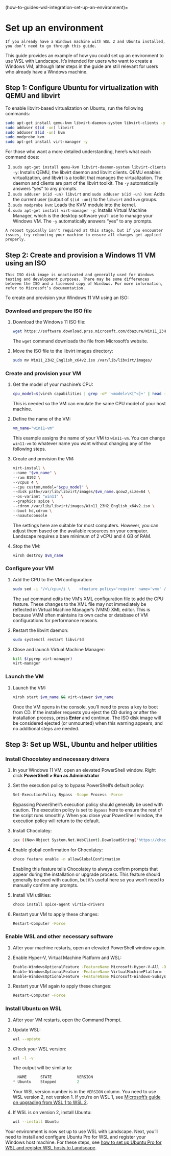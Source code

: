 (how-to-guides-wsl-integration-set-up-an-environment)=
# Set up an environment

```{note}
If you already have a Windows machine with WSL 2 and Ubuntu installed, you don’t need to go through this guide.
```

This guide provides an example of how you could set up an environment to use WSL with Landscape. It’s intended for users who want to create a Windows VM, although later steps in the guide are still relevant for users who already have a Windows machine. 

## Step 1: Configure Ubuntu for virtualization with QEMU and libvirt

To enable libvirt-based virtualization on Ubuntu, run the following commands:

```bash
sudo apt-get install qemu-kvm libvirt-daemon-system libvirt-clients -y
sudo adduser $(id -un) libvirt
sudo adduser $(id -un) kvm
sudo modprobe kvm
sudo apt-get install virt-manager -y
```

For those who want a more detailed understanding, here’s what each command does:

1. `sudo apt-get install qemu-kvm libvirt-daemon-system libvirt-clients -y`: Installs QEMU, the libvirt daemon and libvirt clients. QEMU enables virtualization, and libvirt is a toolkit that manages the virtualization. The daemon and clients are part of the libvirt toolkit. The `-y` automatically answers “yes” to any prompts.
2. `sudo adduser $(id -un) libvirt` and `sudo adduser $(id -un) kvm`: Adds the current user (output of `$(id -un)`) to the `libvirt` and `kvm` groups.
3. `sudo modprobe kvm`: Loads the KVM module into the kernel.
4. `sudo apt-get install virt-manager -y`: Installs Virtual Machine Manager, which is the desktop software you’ll use to manage your Windows VM. The `-y` automatically answers “yes” to any prompts.

```{note}
A reboot typically isn’t required at this stage, but if you encounter issues, try rebooting your machine to ensure all changes get applied properly.
```

## Step 2: Create and provision a Windows 11 VM using an ISO

```{note}
This ISO disk image is unactivated and generally used for Windows testing and development purposes. There may be some differences between the ISO and a licensed copy of Windows. For more information, refer to Microsoft’s documentation.
```

To create and provision your Windows 11 VM using an ISO:

### Download and prepare the ISO file

1. Download the Windows 11 ISO file:
    
    ```bash
    wget https://software.download.prss.microsoft.com/dbazure/Win11_23H2_English_x64v2.iso
    ```
    
    The `wget` command downloads the file from Microsoft’s website.
    
2. Move the ISO file to the libvirt images directory:
    
    ```bash
    sudo mv Win11_23H2_English_x64v2.iso /var/lib/libvirt/images/
    ```
    

### Create and provision your VM

1. Get the model of your machine’s CPU:
    
    ```bash
    cpu_model=$(virsh capabilities | grep -oP '<model>\K[^<]+' | head -n 1)
    ```
    
    This is needed so the VM can emulate the same CPU model of your host machine.
    
2. Define the name of the VM:
    
    ```bash
    vm_name="win11-vm"
    ```
    
    This example assigns the name of your VM to `win11-vm`. You can change `win11-vm` to whatever name you want without changing any of the following steps.
    
3. Create and provision the VM:
    
    ```bash
    virt-install \
    --name "$vm_name" \
    --ram 8192 \
    --vcpus 4 \
    --cpu custom,model="$cpu_model" \
    --disk path=/var/lib/libvirt/images/$vm_name.qcow2,size=64 \
    --os-variant "win11" \
    --graphics spice \
    --cdrom /var/lib/libvirt/images/Win11_23H2_English_x64v2.iso \
    --boot hd,cdrom \
    --noautoconsole
    ```
    
    The settings here are suitable for most computers. However, you can adjust them based on the available resources on your computer. Landscape requires a bare minimum of 2 vCPU and 4 GB of RAM.
    
4. Stop the VM:
    
    ```bash
    virsh destroy $vm_name
    ```
    

### Configure your VM

1. Add the CPU to the VM configuration:
    
    ```bash
    sudo sed -i "/<\/cpu>/i \    <feature policy='require' name='vmx' />" "/etc/libvirt/qemu/${vm_name}.xml"
    ```
    
    The `sed` command edits the VM’s XML configuration file to add the CPU feature. These changes to the XML file may not immediately be reflected in Virtual Machine Manager’s (VMM) XML editor. This is because VMM often maintains its own cache or database of VM configurations for performance reasons.
    
2. Restart the libvirt daemon:
    
    ```bash
    sudo systemctl restart libvirtd
    ```
    
3. Close and launch Virtual Machine Manager:
    
    ```bash
    kill $(pgrep virt-manager)
    virt-manager
    ```
    

### Launch the VM

1. Launch the VM:
    
    ```bash
    virsh start $vm_name && virt-viewer $vm_name
    ```
    
    Once the VM opens in the console, you’ll need to press a key to boot from CD. If the installer requests you eject the CD during or after the installation process, press **Enter** and continue. The ISO disk image will be considered ejected (or unmounted) when this warning appears, and no additional steps are needed.
    

## Step 3: Set up WSL, Ubuntu and helper utilities

### Install Chocolatey and necessary drivers

1. In your Windows 11 VM, open an elevated PowerShell window. Right click **PowerShell > Run as Administrator**
2. Set the execution policy to bypass PowerShell’s default policy:
    
    ```bash
    Set-ExecutionPolicy Bypass -Scope Process -Force
    ```
    
    Bypassing PowerShell’s execution policy should generally be used with caution. The execution policy is set to `Bypass` here to ensure the rest of the script runs smoothly. When you close your PowerShell window, the execution policy will return to the default.
    
3.  Install Chocolatey:
    
    ```bash
    iex ((New-Object System.Net.WebClient).DownloadString('https://chocolatey.org/install.ps1'))
    ```
    
4. Enable global confirmation for Chocolatey:
    
    ```bash
    choco feature enable -n allowGlobalConfirmation
    ```
    
    Enabling this feature tells Chocolatey to always confirm prompts that appear during the installation or upgrade process. This feature should generally be used with caution, but it’s useful here so you won’t need to manually confirm any prompts.
    
5. Install VM utilities:
    
    ```bash
    choco install spice-agent virtio-drivers
    ```
    
6. Restart your VM to apply these changes:
    
    ```bash
    Restart-Computer -Force
    ```
    

### Enable WSL and other necessary software

1. After your machine restarts, open an elevated PowerShell window again.
2. Enable Hyper-V, Virtual Machine Platform and WSL:
    
    ```bash
    Enable-WindowsOptionalFeature -FeatureName Microsoft-Hyper-V-All -Online -NoRestart
    Enable-WindowsOptionalFeature -FeatureName VirtualMachinePlatform -Online -NoRestart
    Enable-WindowsOptionalFeature -FeatureName Microsoft-Windows-Subsystem-Linux -Online -NoRestart
    ```
    
3. Restart your VM again to apply these changes:
    
    ```bash
    Restart-Computer -Force
    ```
    

### Install Ubuntu on WSL

1. After your VM restarts, open the Command Prompt.
2. Update WSL:
    
    ```bash
    wsl --update
    ```
    
3. Check your WSL version:
    
    ```bash
    wsl -l -v
    ```
    
    The output will be similar to:
    
    ```powershell
      NAME      STATE           VERSION
    * Ubuntu    Stopped         2
    ```
    
    Your WSL version number is in the `VERSION` column. You need to use WSL version 2, not version 1. If you’re on WSL 1, see [Microsoft’s guide on upgrading from WSL 1 to WSL 2](https://learn.microsoft.com/en-us/windows/wsl/install#upgrade-version-from-wsl-1-to-wsl-2).
    
4. If WSL is on version 2, install Ubuntu:
    
    ```bash
    wsl --install Ubuntu
    ```
    

Your environment is now set up to use WSL with Landscape. Next, you’ll need to install and configure Ubuntu Pro for WSL and register your Windows host machine. For these steps, see [how to set up Ubuntu Pro for WSL and register WSL hosts to Landscape](/how-to-guides/wsl-integration/register-wsl-hosts).

